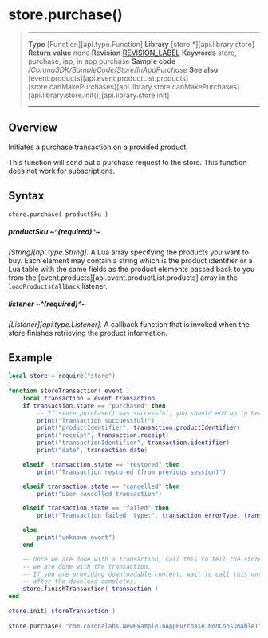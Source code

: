 
# store.purchase()

> --------------------- ------------------------------------------------------------------------------------------
> __Type__              [Function][api.type.Function]
> __Library__           [store.*][api.library.store]
> __Return value__      none
> __Revision__          [REVISION_LABEL](REVISION_URL)
> __Keywords__          store, purchase, iap, in app purchase
> __Sample code__       */CoronaSDK/SampleCode/Store/InAppPurchase*
> __See also__          [event.products][api.event.productList.products]<br/>[store.canMakePurchases][api.library.store.canMakePurchases]<br/>[api.library.store.init()][api.library.store.init]
> --------------------- ------------------------------------------------------------------------------------------


## Overview

Initiates a purchase transaction on a provided product.

This function will send out a purchase request to the store.  This function does not work for subscriptions.

## Syntax

	store.purchase( productSku )

##### productSku ~^(required)^~
_[String][api.type.String]._ A Lua array specifying the products you want to buy. Each element may contain a string which is the product identifier or a Lua table with the same fields as the product elements passed back to you from the [event.products][api.event.productList.products] array in the `loadProductsCallback` listener.

##### listener ~^(required)^~
_[Listener][api.type.Listener]._ A callback function that is invoked when the store finishes retrieving the product information.

## Example

`````lua
local store = require("store")
 
function storeTransaction( event )
    local transaction = event.transaction
    if transaction.state == "purchased" then
        -- If store.purchase() was successful, you should end up in here for each product you buy.
        print("Transaction succuessful!")
        print("productIdentifier", transaction.productIdentifier)
        print("receipt", transaction.receipt)
        print("transactionIdentifier", transaction.identifier)
        print("date", transaction.date)

    elseif  transaction.state == "restored" then
        print("Transaction restored (from previous session)")

    elseif transaction.state == "cancelled" then
        print("User cancelled transaction")

    elseif transaction.state == "failed" then
        print("Transaction failed, type:", transaction.errorType, transaction.errorString)

    else
        print("unknown event")
    end

    -- Once we are done with a transaction, call this to tell the store
    -- we are done with the transaction.
    -- If you are providing downloadable content, wait to call this until
    -- after the download completes.
    store.finishTransaction( transaction )
end
 
store.init( storeTransaction )
 
store.purchase( "com.coronalabs.NewExampleInAppPurchase.NonConsumableTier1", storeTransaction )
`````
